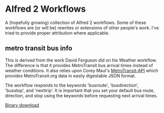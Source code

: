 Alfred 2 Workflows
==================

A (hopefully growing) collection of Alfred 2 workflows. Some of these workflows are (or will be) rewrites or extensions of other people's work. I've tried to provide proper attribution where applicable.

metro transit bus info
----------------------

This is derived from the work David Ferguson did on his Weather workflow. The difference is that it provides MetroTransit bus arrival times instead of weather conditions. It also relies upon Corey Maul's [MetroTransit-API](https://github.com/cmaul/MetroTransit-API) which provides MetroTransit.org data in easily digestable JSON format.

The workflow responds to the keywords 'busroute', 'busdirection', 'busstop', and 'nexttrip'. It is important that you set your default bus route, direction, and stop using the keywords before requesting next arrival times.

[Binary download](http://intensiveporpoises.com/alfred/MetroTransitMN.alfredworkflow)
